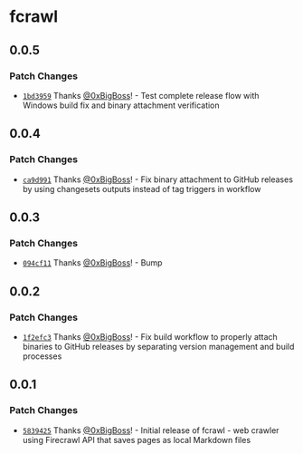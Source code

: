 # fcrawl

## 0.0.5

### Patch Changes

- [`1bd3959`](https://github.com/0xBigBoss/firecrawl-cli/commit/1bd395994452f9e4434129369503c03f514f5d5a) Thanks [@0xBigBoss](https://github.com/0xBigBoss)! - Test complete release flow with Windows build fix and binary attachment verification

## 0.0.4

### Patch Changes

- [`ca9d991`](https://github.com/0xBigBoss/firecrawl-cli/commit/ca9d99176786ec6e31a8919a99a429559e033a13) Thanks [@0xBigBoss](https://github.com/0xBigBoss)! - Fix binary attachment to GitHub releases by using changesets outputs instead of tag triggers in workflow

## 0.0.3

### Patch Changes

- [`094cf11`](https://github.com/0xBigBoss/firecrawl-cli/commit/094cf11f77e6ac03bd2851a5510a3608142ecd0e) Thanks [@0xBigBoss](https://github.com/0xBigBoss)! - Bump

## 0.0.2

### Patch Changes

- [`1f2efc3`](https://github.com/0xBigBoss/firecrawl-cli/commit/1f2efc3c89937565147d2dbf3113f6d2b7e9ebf8) Thanks [@0xBigBoss](https://github.com/0xBigBoss)! - Fix build workflow to properly attach binaries to GitHub releases by separating version management and build processes

## 0.0.1

### Patch Changes

- [`5839425`](https://github.com/0xBigBoss/firecrawl-cli/commit/5839425e0e5f44c879fa9fb144d50cf2020ea017) Thanks [@0xBigBoss](https://github.com/0xBigBoss)! - Initial release of fcrawl - web crawler using Firecrawl API that saves pages as local Markdown files

